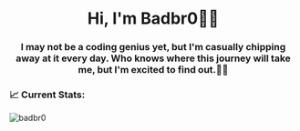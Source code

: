<h1 align="center">Hi, I'm Badbr0🥷🏽</h1>
<h3 align="center">I may not be a coding genius yet, but I'm casually chipping away at it every day. Who knows where this journey will take me, but I'm excited to find out.🚀🌟</h3>

<h3 align="left">📈 Current Stats:</h3>
<p align="left">
</p>

<p><img align="center" src="https://github-readme-streak-stats.herokuapp.com/?user=badbr0&theme=highcontrast" alt="badbr0" /></p>
